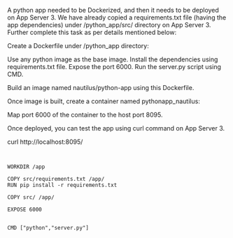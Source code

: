 
A python app needed to be Dockerized, and then it needs to be deployed on App Server 3. We have already copied a requirements.txt file (having the app dependencies) under /python_app/src/ directory on App Server 3. Further complete this task as per details mentioned below:



Create a Dockerfile under /python_app directory:

Use any python image as the base image.
Install the dependencies using requirements.txt file.
Expose the port 6000.
Run the server.py script using CMD.

Build an image named nautilus/python-app using this Dockerfile.


Once image is built, create a container named pythonapp_nautilus:

Map port 6000 of the container to the host port 8095.

Once deployed, you can test the app using curl command on App Server 3.


curl http://localhost:8095/


``` FROM python:3.6-alpine


WORKDIR /app

COPY src/requirements.txt /app/
RUN pip install -r requirements.txt

COPY src/ /app/

EXPOSE 6000


CMD ["python","server.py"]
```